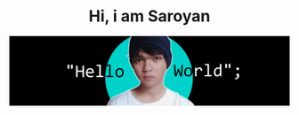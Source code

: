 <div align="center">
<h1>Hi, i am Saroyan</h1>
</div>


<img src="https://raw.githubusercontent.com/Saroyann/Saroyann/main/img/buat%20readme.jpg">

